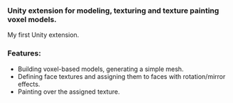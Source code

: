 ### Unity extension for modeling, texturing and texture painting voxel models.

My first Unity extension.

### Features:
* Building voxel-based models, generating a simple mesh.
* Defining face textures and assigning them to faces with rotation/mirror effects.
* Painting over the assigned texture.